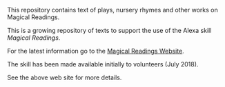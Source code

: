 This repository contains text of plays, nursery rhymes and other works on Magical Readings.  

This is a growing repository of texts to support the use of the Alexa skill *Magical Readings*.  
  
For the latest information go to the [Magical Readings Website](http://www.magical-readings.com).

The skill has been made available initially to volunteers (July 2018).  

See the above web site for more details.